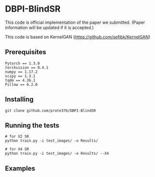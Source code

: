 # DBPI-BlindSR
This code is official implementation of the paper we submitted. (Paper information will be updated if it is accepted.)

This code is based on KernelGAN (https://github.com/sefibk/KernelGAN)

## Prerequisites
```
Pytorch == 1.3.0
torchvision == 0.4.1
numpy == 1.17.2
scipy == 1.3.1
tqdm == 4.36.1
Pillow == 6.2.0
```

## Installing
```
git clone github.com/prote376/DBPI-BlindSR
```

## Running the tests
```
# for X2 SR
python train.py -i test_images/ -o Results/

# for X4 SR
python train.py -i test_images/ -o Results/ --X4
```

## Examples

